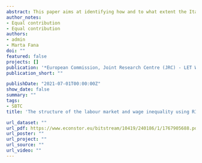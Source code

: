 ```yaml
---
abstract: This paper aims at identifying how and to what extent the Italian labour market structure in terms of job composition and institutional changes shape the dynamics of wages and wage inequality in the decade 2007-2017. We investigate the main determinants behind the rise in wage inequality in Italy using Recentered Influence Function (RIF) regressions. This econometric approach allows - on one side - to directly assess the effects over the unconditional distribution and on statistics beyond the mean, like the Gini coefficient. On the other, it decomposes the inequality difference into the endow-ment and wage effects, following the standard Oaxaca-Blinder technique. We observe that the occupational structure and institutional changes - contractual arrangements (permanent vs temporary contract) and working time (full-time vs part-time) - are the main factors in explaining the wage downgrade at the bottom of the income distribution and the consequent in-crease in wage inequality. 
author_notes:
- Equal contribution
- Equal contribution
authors:
- admin
- Marta Fana
doi: ""
featured: false
projects: []
publication: '*European Commission, Joint Research Centre (JRC) - LET Working paper*'
publication_short: ""

publishDate: "2021-07-01T00:00:00Z"
show_date: false
summary: ""
tags:
- SBTC
title: 'The structure of the labour market and wage inequality using RIF-OLS: The Italian case'

url_dataset: ""
url_pdf: https://www.econstor.eu/bitstream/10419/240186/1/1767905688.pdf
url_poster: ""
url_project: ""
url_source: ""
url_video: ""
---
```




